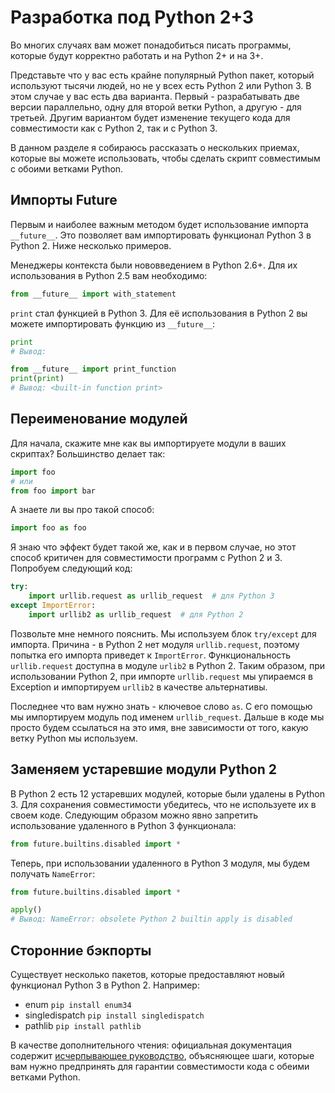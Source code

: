 # Разработка под Python 2+3

Во многих случаях вам может понадобиться писать программы, которые будут
корректно работать и на Python 2+ и на 3+.

Представьте что у вас есть крайне популярный Python пакет, который используют
тысячи людей, но не у всех есть Python 2 или Python 3. В этом случае у вас есть
два варианта. Первый - разрабатывать две версии параллельно, одну для второй
ветки Python, а другую - для третьей. Другим вариантом будет изменение текущего
кода для совместимости как с Python 2, так и с Python 3.

В данном разделе я собираюсь рассказать о нескольких приемах, которые вы
можете использовать, чтобы сделать скрипт совместимым с обоими ветками Python.

## Импорты Future

Первым и наиболее важным методом будет использование импорта `__future__`.
Это позволяет вам импортировать функционал Python 3 в Python 2. Ниже несколько
примеров.

Менеджеры контекста были нововведением в Python 2.6+. Для их использования в
Python 2.5 вам необходимо:

```python
from __future__ import with_statement
```

`print` стал функцией в Python 3. Для её использования в Python 2 вы можете
импортировать функцию из `__future__`:

```python
print
# Вывод:

from __future__ import print_function
print(print)
# Вывод: <built-in function print>
```

## Переименование модулей

Для начала, скажите мне как вы импортируете модули в ваших скриптах?
Большинство делает так:

```python
import foo
# или
from foo import bar
```

А знаете ли вы про такой способ:

```python
import foo as foo
```

Я знаю что эффект будет такой же, как и в первом случае, но этот способ критичен
для совместимости программ с Python 2 и 3. Попробуем следующий код:

```python
try:
    import urllib.request as urllib_request  # для Python 3
except ImportError:
    import urllib2 as urllib_request  # для Python 2
```

Позвольте мне немного пояснить. Мы используем блок `try/except` для импорта.
Причина - в Python 2 нет модуля `urllib.request`, поэтому попытка его
импорта приведет к `ImportError`. Функциональность `urllib.request`
доступна в модуле `urlib2` в Python 2. Таким образом, при использовании
Python 2, при импорте `urllib.request` мы упираемся в Exception и импортируем
`urllib2` в качестве альтернативы.

Последнее что вам нужно знать - ключевое слово `as`. С его помощью мы
импортируем модуль под именем `urllib_request`. Дальше в коде мы просто
будем ссылаться на это имя, вне зависимости от того, какую ветку Python мы
используем.

## Заменяем устаревшие модули Python 2

В Python 2 есть 12 устаревших модулей, которые были удалены в Python 3.
Для сохранения совместимости убедитесь, что не используете их в своем коде.
Следующим образом можно явно запретить использование удаленного в Python 3
функционала:

```python
from future.builtins.disabled import *
```

Теперь, при использовании удаленного в Python 3 модуля, мы будем получать
`NameError`:

```python
from future.builtins.disabled import *

apply()
# Вывод: NameError: obsolete Python 2 builtin apply is disabled
```

## Сторонние бэкпорты

Существует несколько пакетов, которые предоставляют новый функционал Python 3
в Python 2. Например:

-  enum `pip install enum34`
-  singledispatch `pip install singledispatch`
-  pathlib `pip install pathlib`

В качестве дополнительного чтения: официальная документация содержит
[исчерпывающее руководство](https://docs.python.org/3/howto/pyporting.html),
объясняющее шаги, которые вам нужно предпринять для гарантии совместимости кода
с обеими ветками Python.
